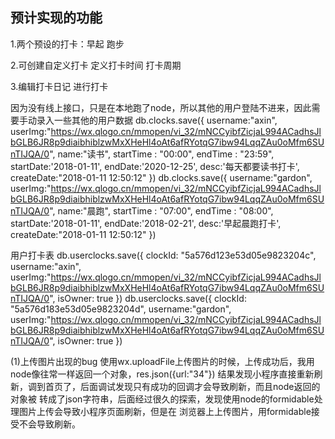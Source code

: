 ## **预计实现的功能**

1.两个预设的打卡：早起 跑步

2.可创建自定义打卡  定义打卡时间 打卡周期

3.编辑打卡日记 进行打卡


因为没有线上接口，只是在本地跑了node，所以其他的用户登陆不进来，因此需要手动录入一些其他的用户数据
db.clocks.save({
  username:"axin",      userImg:"https://wx.qlogo.cn/mmopen/vi_32/mNCCyibfZicjaL994ACadhsJlbGLB6JR8p9diaibhiblzwMxXHeHl4oAt6afRYotqG7ibw94LqqZAu0oMfm6SUnTIJQA/0",
  name:"读书",
  startTime : "00:00", 
  endTime : "23:59",
  startDate:'2018-01-11',
  endDate:'2020-12-25',
  desc:'每天都要读书打卡',
  createDate:"2018-01-11 12:50:12"
})
db.clocks.save({
  username:"gardon",
  userImg:"https://wx.qlogo.cn/mmopen/vi_32/mNCCyibfZicjaL994ACadhsJlbGLB6JR8p9diaibhiblzwMxXHeHl4oAt6afRYotqG7ibw94LqqZAu0oMfm6SUnTIJQA/0",
  name:"晨跑",
  startTime : "07:00", 
  endTime : "08:00",
  startDate:'2018-01-11',
  endDate:'2018-02-21',
  desc:'早起晨跑打卡',
  createDate:"2018-01-11 12:50:12"
})

用户打卡表
db.userclocks.save({
   clockId: "5a576d123e53d05e9823204c",
   username:"axin",
   userImg:"https://wx.qlogo.cn/mmopen/vi_32/mNCCyibfZicjaL994ACadhsJlbGLB6JR8p9diaibhiblzwMxXHeHl4oAt6afRYotqG7ibw94LqqZAu0oMfm6SUnTIJQA/0",
   isOwner: true
})
db.userclocks.save({
   clockId: "5a576d183e53d05e9823204d",
   username:"gardon",
   userImg:"https://wx.qlogo.cn/mmopen/vi_32/mNCCyibfZicjaL994ACadhsJlbGLB6JR8p9diaibhiblzwMxXHeHl4oAt6afRYotqG7ibw94LqqZAu0oMfm6SUnTIJQA/0",
   isOwner: true
})


(1)上传图片出现的bug
使用wx.uploadFile上传图片的时候，上传成功后，我用node像往常一样返回一个对象，res.json({url:"34"})
结果发现小程序直接重新刷新，调到首页了，后面调试发现只有成功的回调才会导致刷新，而且node返回的对象被
转成了json字符串，后面经过很久的探索，发现使用node的formidable处理图片上传会导致小程序页面刷新，但是在
浏览器上上传图片，用formidable接受不会导致刷新。

